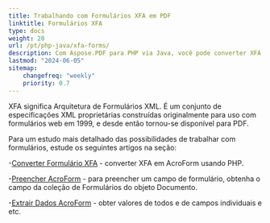 ```yaml
---
title: Trabalhando com Formulários XFA em PDF 
linktitle: Formulários XFA
type: docs
weight: 20
url: /pt/php-java/xfa-forms/
description: Com Aspose.PDF para PHP via Java, você pode converter XFA em AcroForm, preencher o campo do formulário em um documento PDF, extrair dados do formulário.
lastmod: "2024-06-05"
sitemap:
    changefreq: "weekly"
    priority: 0.7
---
```


XFA significa Arquitetura de Formulários XML. É um conjunto de especificações XML proprietárias construídas originalmente para uso com formulários web em 1999, e desde então tornou-se disponível para PDF.

Para um estudo mais detalhado das possibilidades de trabalhar com formulários, estude os seguintes artigos na seção:

-[Converter Formulário XFA](/pdf/pt/php-java/convert-form/) - converter XFA em AcroForm usando PHP.

-[Preencher AcroForm](/pdf/pt/php-java/fill-form/) - para preencher um campo de formulário, obtenha o campo da coleção de Formulários do objeto Documento.

-[Extrair Dados AcroForm](/pdf/pt/php-java/extract-form/) - obter valores de todos e de campos individuais e etc.